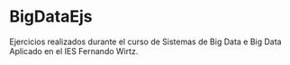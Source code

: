 # BigDataEjs
Ejercicios realizados durante el curso de Sistemas de Big Data e Big Data Aplicado en el IES Fernando Wirtz.

